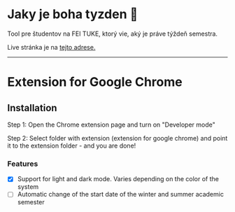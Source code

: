 # Jaky je boha tyzden 📅

Tool pre študentov na FEI TUKE, ktorý vie, aký je práve týždeň semestra.

Live stránka je na [tejto adrese.](https://lubomirdruga.github.io/jaky-je-boha-tyzden/)


---

# Extension for Google Chrome
## Installation

Step 1: Open the Chrome extension page and turn on "Developer mode"

Step 2: Select folder with extension (extension for google chrome) and point it to the extension folder - and you are done!

### Features
- [x] Support for light and dark mode. Varies depending on the color of the system
- [ ] Automatic change of the start date of the winter and summer academic semester
